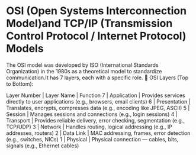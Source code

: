 # OSI (Open Systems Interconnection Model)and TCP/IP (Transmission Control Protocol / Internet Protocol) Models


The OSI model was developed by ISO (International Standards Organization) in the 1980s as a theoretical model to standardize communication.It has 7 layers, 
 each with a specific role. 
 🔹 OSI Layers (Top to Bottom):

Layer Number | Layer Name | Function
7 | Application | Provides services directly to user applications (e.g., browsers, email clients)
6 | Presentation | Translates, encrypts, compresses data (e.g., encoding like JPEG, ASCII)
5 | Session | Manages sessions and connections (e.g., login sessions)
4 | Transport | Provides reliable delivery, error checking, segmentation (e.g., TCP/UDP)
3 | Network | Handles routing, logical addressing (e.g., IP addresses, routers)
2 | Data Link | MAC addressing, frames, error detection (e.g., switches, NICs)
1 | Physical | Physical connection — cables, bits, signals (e.g., Ethernet cables)
